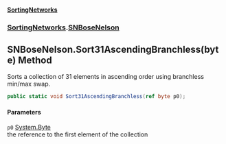#### [SortingNetworks](index.md 'index')
### [SortingNetworks](SortingNetworks.md 'SortingNetworks').[SNBoseNelson](SortingNetworks_SNBoseNelson.md 'SortingNetworks.SNBoseNelson')
## SNBoseNelson.Sort31AscendingBranchless(byte) Method
Sorts a collection of 31 elements in ascending order using branchless min/max swap.  
```csharp
public static void Sort31AscendingBranchless(ref byte p0);
```
#### Parameters
<a name='SortingNetworks_SNBoseNelson_Sort31AscendingBranchless(byte)_p0'></a>
`p0` [System.Byte](https://docs.microsoft.com/en-us/dotnet/api/System.Byte 'System.Byte')  
the reference to the first element of the collection
  
